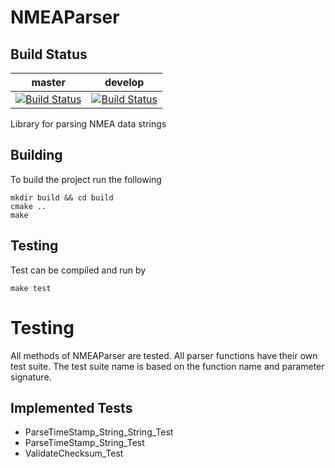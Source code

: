 # NMEAParser

## Build Status

| master | develop |
| ------ | ------- |
| [![Build Status](https://travis-ci.org/NeuralSandwich/NMEAParser.svg?branch=master)](https://travis-ci.org/NeuralSandwich/NMEAParser) | [![Build Status](https://travis-ci.org/NeuralSandwich/NMEAParser.svg?branch=develop)](https://travis-ci.org/NeuralSandwich/NMEAParser) | 

Library for parsing NMEA data strings

## Building

To build the project run the following

```
mkdir build && cd build
cmake ..
make
```

## Testing

Test can be compiled and run by

```
make test
```

# Testing

All methods of NMEAParser are tested. All parser functions have their
own test suite. The test suite name is based on the function name and
parameter signature.

## Implemented Tests

* ParseTimeStamp_String_String_Test
* ParseTimeStamp_String_Test
* ValidateChecksum_Test